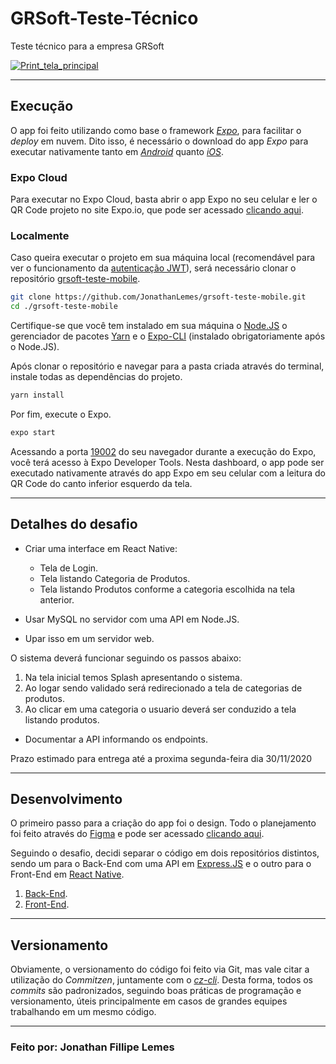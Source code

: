 # GRSoft-Teste-Técnico
Teste técnico para a empresa GRSoft

[![Print_tela_principal](https://i.ibb.co/SXgyHyj/Designpng.png)](https://expo.io/@jonathanfillipe/projects/grsoft-teste-mobile)

---

## Execução

O app foi feito utilizando como base o framework <a href="https://docs.expo.io/">*Expo*</a>, para facilitar o *deploy* em nuvem. Dito isso, é necessário o download do app *Expo* para executar nativamente tanto em <a href="https://play.google.com/store/apps/details?id=host.exp.exponent&hl=pt_BR&gl=US">*Android*</a> quanto <a href="https://apps.apple.com/br/app/expo-client/id982107779">*iOS*</a>.

### Expo Cloud

Para executar no Expo Cloud, basta abrir o app Expo no seu celular e ler o QR Code projeto no site Expo.io, que pode ser acessado <a href="https://expo.io/@jonathanfillipe/projects/grsoft-teste-mobile">clicando aqui</a>.

### Localmente

Caso queira executar o projeto em sua máquina local (recomendável para ver o funcionamento da <a href="https://github.com/JonathanLemes/grsoft-teste-tecnico/blob/main/docs/Back-End.md#autentica%C3%A7%C3%A3o-jwt">autenticação JWT</a>), será necessário clonar o repositório <a href="https://github.com/JonathanLemes/grsoft-teste-mobile/">grsoft-teste-mobile</a>.

```bash
git clone https://github.com/JonathanLemes/grsoft-teste-mobile.git
cd ./grsoft-teste-mobile
```

Certifique-se que você tem instalado em sua máquina o <a href="https://nodejs.org/en/download/">Node.JS</a> o gerenciador de pacotes <a href="https://classic.yarnpkg.com/pt-BR/docs/install/#windows-stable">Yarn</a> e o <a href="https://docs.expo.io/#quick-start">Expo-CLI</a> (instalado obrigatoriamente após o Node.JS).

Após clonar o repositório e navegar para a pasta criada através do terminal, instale todas as dependências do projeto.

```bash
yarn install
```

Por fim, execute o Expo.

```bash
expo start
```

Acessando a porta <a href="http://localhost:19002/">19002</a> do seu navegador durante a execução do Expo, você terá acesso à Expo Developer Tools. Nesta dashboard, o app pode ser executado nativamente através do app Expo em seu celular com a leitura do QR Code do canto inferior esquerdo da tela.

---

## Detalhes do desafio

- Criar uma interface em React Native:
  - Tela de Login.
  - Tela listando Categoria de Produtos.
  - Tela listando Produtos conforme a categoria escolhida na tela anterior.
  
- Usar MySQL no servidor com uma API em Node.JS.
- Upar isso em um servidor web.

O sistema deverá funcionar seguindo os passos abaixo:
1. Na tela inicial temos Splash apresentando o sistema.
2. Ao logar sendo validado será redirecionado a tela de categorias de produtos.
3. Ao clicar em uma categoria o usuario deverá ser conduzido a tela listando produtos.
 
- Documentar a API informando os endpoints.

Prazo estimado para entrega até a proxima segunda-feira dia 30/11/2020

---

## Desenvolvimento

O primeiro passo para a criação do app foi o design. Todo o planejamento foi feito através do <a href="https://www.figma.com/">Figma</a> e pode ser acessado <a href="https://www.figma.com/file/auUufEiyCGwfAVO2QK505I/Projeto-GRSoft?node-id=0%3A1">clicando aqui</a>.

Seguindo o desafio, decidi separar o código em dois repositórios distintos, sendo um para o Back-End com uma API em <a href="https://expressjs.com/pt-br/">Express.JS</a> e o outro para o Front-End em <a href="https://reactnative.dev/">React Native</a>.

1. <a href="https://github.com/JonathanLemes/grsoft-teste-tecnico/tree/main/docs/Back-End.md">Back-End</a>.
2. <a href="https://github.com/JonathanLemes/grsoft-teste-tecnico/tree/main/docs/Front-End.md">Front-End</a>.

---

## Versionamento

Obviamente, o versionamento do código foi feito via Git, mas vale citar a utilização do *Commitzen*, juntamente com o <a href="https://github.com/commitizen/cz-cli">*cz-cli*</a>. Desta forma, todos os *commits* são padronizados, seguindo boas práticas de programação e versionamento, úteis principalmente em casos de grandes equipes trabalhando em um mesmo código.

---

### Feito por: Jonathan Fillipe Lemes

<!--<a href="https://ibb.co/KL7SxKJ"><img src="https://i.ibb.co/TbRdMWs/1-Landing-page.png" alt="1-Landing-page"></a>
<a href="https://ibb.co/DCPhHgM"><img src="https://i.ibb.co/wWZVFrQ/2-Sign-In-page.png" alt="2-Sign-In-page"></a>
<a href="https://ibb.co/LJKr9bV"><img src="https://i.ibb.co/hZ0c2h3/3-Sign-Up-page.png" alt="3-Sign-Up-page"></a>
<a href="https://ibb.co/Dg3kWn0"><img src="https://i.ibb.co/R4LPbWR/4-Categories-page.png" alt="4-Categories-page"></a>
<a href="https://ibb.co/8B1LPXV"><img src="https://i.ibb.co/n0xNQRS/5-Products-page.png" alt="5-Products-page"></a>
<a href="https://ibb.co/n0gDS4r"><img src="https://i.ibb.co/Ct1nF4B/db-design.png" alt="db-design"></a>
<a href="https://ibb.co/Z6rXvXj"><img src="https://i.ibb.co/SXgyHyj/Designpng.png" alt="Designpng"></a>-->